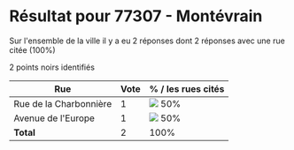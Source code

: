 # Résultat pour 77307 - Montévrain

Sur l'ensemble de la ville il y a eu 2 réponses dont 2 réponses avec une rue citée (100%)

2 points noirs identifiés

| Rue | Vote | % / les rues cités|
|-----|------|-------------------|
| Rue de la Charbonnière | 1 | <img src="../../img/bar_50.gif" />&nbsp;50%|
| Avenue de l'Europe | 1 | <img src="../../img/bar_50.gif" />&nbsp;50%|
| **Total** | 2 | 100%|
